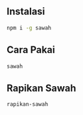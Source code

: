 ## Instalasi

```bash
npm i -g sawah
```

## Cara Pakai

```bash
sawah
```

## Rapikan Sawah

```bash
rapikan-sawah
```